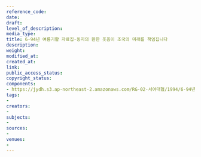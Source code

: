 ```yaml
---
reference_code: 
date: 
draft: 
level_of_description: 
media_type: 
title: 6-94년 여름기활 자료집-동지의 환한 웃음이 조국의 미래를 책임집니다
description: 
weight: 
modified_at: 
created_at: 
link: 
public_access_status: 
copyright_status: 
components:
- https://jydh.s3.ap-northeast-2.amazonaws.com/RG-02-서여대협/1994/6-94년+여름기활+자료집-동지의+환한+웃음이+조국의+미래를+책임집니다.pdf
tags:
- 
creators:
- 
subjects:
- 
sources:
- 
venues:
- 
---
```

